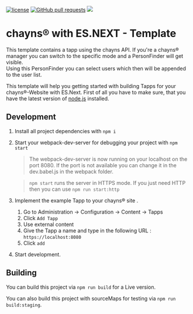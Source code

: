 [![license](https://img.shields.io/github/license/TobitSoftware/chayns-template-esnext.svg)]() [![GitHub pull requests](https://img.shields.io/github/issues-pr/TobitSoftware/chayns-template-esnext.svg)]() [![](https://img.shields.io/github/issues-pr-closed-raw/TobitSoftware/chayns-template-esnext.svg)]()

chayns® with ES.NEXT - Template
===================
This template contains a tapp using the chayns API.
If you're a chayns® manager you can switch to the specific mode and a PersonFinder will get visible.  
Using this PersonFinder you can select users which then will be appended to the user list.

This template will help you getting started with building Tapps for your chayns®-Website with ES.Next. First of all you have to make sure, that you have the latest version of [node.js][1] installed.

Development
-------------
1. Install all project dependencies with  `npm i`
2. Start your webpack-dev-server for debugging your project with `npm start`
    > The webpack-dev-server is now running on your localhost on the port 8080. If the port is not available you can change it in the dev.babel.js in the webpack folder. 

    > `npm start` runs the server in HTTPS mode. If you just need HTTP then you can use `npm run start:http`

3. Implement the example Tapp to your chayns® site .
    1. Go to Administration -> Configuration -> Content -> Tapps
    2. Click `Add Tapp`
    3. Use external content
    4. Give the Tapp a name and type in the following URL : `https://localhost:8080`
    5. Click `add`
4. Start development.

Building
---------
You can build this project via `npm run build` for a Live version.

You can also build this project with sourceMaps for testing via `npm run build:staging`.


 [1]: https://nodejs.org/en/
 [2]: https://github.com/TobitSoftware/chayns-guides/blob/master/TobitReactJsxStyleGuide.md
